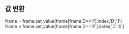 ## 값 변환

frame = frame.set_value(frame[frame.D=='I'].index,'D','1')<br>
frame = frame.set_value(frame[frame.D=='F'].index,'D','0')